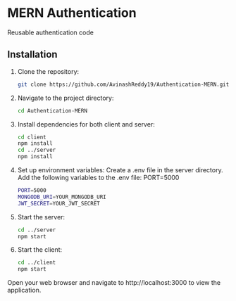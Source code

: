 # MERN Authentication

Reusable authentication code

## Installation

1. Clone the repository:

   ```bash
   git clone https://github.com/AvinashReddy19/Authentication-MERN.git
2. Navigate to the project directory:
    ```bash
   cd Authentication-MERN
3. Install dependencies for both client and server:
   ```bash
   cd client
   npm install
   cd ../server
   npm install
4. Set up environment variables:
   Create a .env file in the server directory.
   Add the following variables to the .env file:
   PORT=5000
   
   ```bash
   PORT=5000
   MONGODB_URI=YOUR_MONGODB_URI
   JWT_SECRET=YOUR_JWT_SECRET
5. Start the server:
   ```bash
   cd ../server
   npm start
6. Start the client:
   ```bash
   cd ../client
   npm start

Open your web browser and navigate to http://localhost:3000 to view the application.





